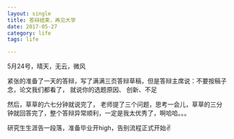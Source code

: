 ```yaml
---
layout: single
title: 答辩结束，再见大学
date: 2017-05-27
category: life
tags: life

---
```


5月24号，晴天，无云，微风

紧张的准备了一天的答辩，写了满满三页答辩草稿，但是答辩主席说：不要按稿子念，论文我们都看了，
就说你的选题原因、
创新、不足

然后，草草的六七分钟就说完了，
老师提了三个问题，思考一会儿，草草的三分钟就回答完了，整个答辩异常顺利，一定是我太优秀了，啊哈哈。。。

研究生生涯告一段落，准备毕业开high，告别流程正式开始✌️

<!-- add content here -->

